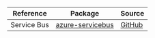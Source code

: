 | Reference | Package | Source |
|---|---|---|
|Service Bus|[azure-servicebus](https://repo1.maven.org/maven2/com/microsoft/azure/azure-servicebus)|[GitHub](https://github.com/Azure/azure-sdk-for-java/blob/main/sdk/servicebus/microsoft-azure-servicebus)|
